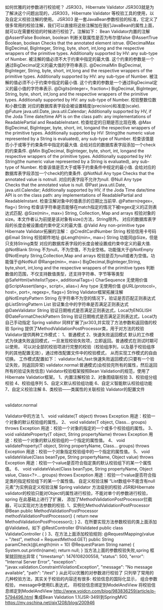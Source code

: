 如何优雅的对参数进行校验呢？
    JSR303，Hibernate Validator
    JSR303就是为了解决这个问题出现的，JSR303，Hibernate Validator 等校验工具的使用，以及自定义校验注解的使用。
    JSR303 是一套JavaBean参数校验的标准，它定义了很多常用的校验注解，我们可以直接将这些注解加在我们JavaBean的属性上面，
    就可以在需要校验的时候进行校验了。注解如下：
       Bean Validator内置的注解
       @AssertFalse     Boolean, boolean    判断关联属性是否为布尔值false
       @AssertTrue      Boolean, boolean    Checks that the annotated element istrue.
       @DecimalMax      BigDecimal, BigInteger, String, byte, short, int,long and the respective wrappers of the primitive types. Additionally supported by HV: any sub-type of Number.
       被注解的值必须不大于约束中指定的最大值. 这个约束的参数是一个通过BigDecimal定义的最大值的字符串表示.
       @DecimalMin      BigDecimal, BigInteger, String, byte, short, int,long and the respective wrappers of the primitive types. Additionally supported by HV: any sub-type of Number.
       被注解的值必须不小于约束中指定的最小值. 这个约束的参数是一个通过BigDecimal定义的最小值的字符串表示.
       @Digits(integer=, fraction=)     BigDecimal, BigInteger, String, byte, short, int,long and the respective wrappers of the primitive types. Additionally supported by HV: any sub-type of Number.
       校验整数位数和小数位数
       对应的数据库表字段会被设置精度(precision)和准度(scale).
       @Future
       java.util.Date, java.util.Calendar; Additionally supported by HV, if the Joda Time date/time API is on the class path: any implementations of ReadablePartial and ReadableInstant.
       检查给定的日期是否比现在晚.
       @Max
       BigDecimal, BigInteger, byte, short, int, longand the respective wrappers of the primitive types. Additionally supported by HV: String(the numeric value represented by a String is evaluated), any sub-type of Number.
       检查该值是否小于或等于约束条件中指定的最大值.
       会给对应的数据库表字段添加一个check的约束条件.
       @Min
       BigDecimal, BigInteger, byte, short, int, longand the respective wrappers of the primitive types. Additionally supported by HV: String(the numeric value represented by a String is evaluated), any sub-type of Number.
       检查该值是否大于或等于约束条件中规定的最小值.
       会给对应的数据库表字段添加一个check的约束条件.
       @NotNull     Any type
       Checks that the annotated value is notnull.
       对应的表字段不允许为null.
       @Null    Any type
       Checks that the annotated value is null.
       @Past
       java.util.Date, java.util.Calendar; Additionally supported by HV, if the Joda Time date/time API is on the class path: any implementations of ReadablePartial and ReadableInstant.
       检查注解对象中的值表示的日期比当前早.
       @Pattern(regex=, flag=)
       String 检查该字符串是否能够在match指定的情况下被regex定义的正则表达式匹配.
       @Size(min=, max=)
       String, Collection, Map and arrays
       校验对象的size。本文作者认为前提是该对象有size()方法，String除外。
       对应的数据库表字段的长度会被设置成约束中定义的最大值.
       @Valid
       Any non-primitive type
       Hibernate Validator拓展的注解：
        @CreditCardNumber   String  校验信用卡号码
        @Email              String  校验邮件地址
        @Length(min=, max=) String  功能同@Size，但是只支持String类型
        对应的数据库表字段的长度会被设置成约束中定义的最大值.
        @NotBlank           String  不为null，不为空值，不为全空格。功能强大于@NotEmpty
        @NotEmpty           String,Collection,Map and arrays    校验是否为null或者为空值。功能强于@NotNull
        @Range(min=, max=)  BigDecimal,BigInteger,String, byte,short, int,long and the respective wrappers of the primitive types
        判断数值的范围，不仅支持数值类型，还支持字符串、字节等等类型
        @SafeHtml(whitelistType=, additionalTags=)
        CharSequence 无使用价值
        @ScriptAssert(lang=, script=, alias=)
        Any type  无使用价值
        @URL(protocol=, host=, port=, regexp=, flags=)
        String
        Validator框架拓展注解
        @NotEmptyPattern    String          在字符串不为空的情况下，验证是否匹配正则表达式
        @ListStringPattern  List<String>    验证集合中的字符串是否满足正则表达式
        @DateValidator      String          验证日期格式是否满足正则表达式，Local为ENGLISH
        @DateFormatCheckPattern String      验证日期格式是否满足正则表达式，Local为自己手动指定
    Spring validtor 同样扩展了jsr303,并实现了方法参数和返回值的校验
    Spring 提供了MethodValidationPostProcessor类，用于对方法的校验
    Validator提供两种工作模式：
        1、普通模式
        2、快速失败返回模式
    默认的工作模式为快速失败返回模式，一旦发现校验失败项，立即返回。普通模式在测试时期可以使用，
    可以对全部的校验项进行完整的校验（校验组序列，以及基于校验组序列的其他配置无效），通过修改配置文件中的校验模式，
    从而实现工作模式的自由切换。
    工作模式配置如下：
    validator.fail_fast:快速失败返回模式(只要有一个验证失败，则返回异常)
    validator.normal:普通模式(会校验完所有的属性，然后返回所有的验证失败信息)
    Validator校验框架按照Bean Validation的规范，使用了Hibernate Validatior框架。
        1、内置注解校验
        2、对象图级联校验
        3、校验组分组校验
        4、校验组序列
        5、自定义默认校验组功能
        6、自定义智能默认校验组功能
        7、自定义校验注解
        8、类校验——类属性的关联校验
    Validator的配置文件
        <bean id="baseValidator" class="com.chhliu.common.validator.BaseValidator">  
            <property name="validatorMode">  
                <!-- 校验器的工作模式:  
                validator.fail_fast:快速失败返回模式(只要有一个验证失败，则返回异常)  
                validator.normal:普通模式(会校验完所有的属性，然后返回所有的验证失败信息)  
                -->  
                <value>validator.normal</value>  
            </property>  
        </bean>
    Validator中的方法
    1、<T> void validate(T object) throws Exception 用途：校验一个对象的默认校验组的属性。
    2、<T> void validate(T object, Class<?>... groups) throws Exception      用途：校验一个对象的指定的一个或多个校验组的属性。
    3、<T> void validateProperty(T object, String propertyName) throws Exception     用途：校验一个对象的默认校验组的一个指定的属性值。
    4、<T> void validateProperty(T object, String propertyName, Class<?>... groups) throws Exception     用途：校验一个对象指定校验组中的一个指定的属性值。
    5、<T> void validateValue(Class<T> beanType, String propertyName, Object value) throws Exception     用途：校验一个value是否符合指定类的默认校验组下的某一个属性值。
    6、<T> void validateValue(Class<T> beanType, String propertyName, Object value, Class<?>... groups) throws Exception     用途：校验一个value是否符合指定类的指定校验组下的某一个属性值。
    自定义校验注解
        “List数组中不能含有null元素”为实例自定义校验注解
    Spring validator 方法级别的校验
        JSR和Hibernate validator的校验只能对Object的属性进行校验，不能对单个的参数进行校验，spring 在此基础上进行了扩展，
        添加了MethodValidationPostProcessor拦截器，可以实现对方法参数的校验.
        1、实例化MethodValidationPostProcessor
        @Bean
            public MethodValidationPostProcessor methodValidationPostProcessor() {
                return new MethodValidationPostProcessor();
            }
        2、在所要实现方法参数校验的类上面添加@Validated，如下
        @RestController
        @Validated
        public class ValidateController {
        }
        3、在方法上面添加校验规则:
          @RequestMapping(value = "/test", method = RequestMethod.GET)
            public String paramCheck(@Length(min = 10) @RequestParam String name) {
                System.out.println(name);
                return null;
            }
        当方法上面的参数校验失败,spring 框架就回抛出异常
        {
          "timestamp": 1476108200558,
          "status": 500,
          "error": "Internal Server Error",
          "exception": "javax.validation.ConstraintViolationException",
          "message": "No message available",
          "path": "/test"
        }
        从此可以优雅的对参数进行校验了 
        只列举了常用的几种校验方法，其实关于校验的内容还有很多:
            校验信息的国际化显示，
            组合参数校验，
            message中使用EL表达式，
            将校验信息绑定到ModelAndView
            将校验信息绑定到ModelAndView    http://www.voidcn.com/blog/983836259/article/p-5794496.html
            集成Bean Validation 1.1(JSR-349)到SpringMVC   https://my.oschina.net/qjx1208/blog/200946